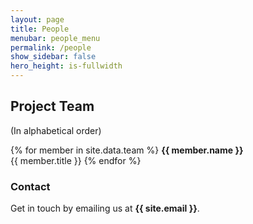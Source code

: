 ```yaml
---
layout: page
title: People
menubar: people_menu
permalink: /people
show_sidebar: false
hero_height: is-fullwidth
---
```


## Project Team

(In alphabetical order)

{% for member in site.data.team %}
**{{ member.name }}**  
{{ member.title }}
{% endfor %}  

### Contact

Get in touch by emailing us at **{{ site.email }}**.
